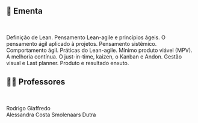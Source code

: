 ## :memo: Ementa

</br>

Definição de Lean. 
Pensamento Lean-agile e princípios ágeis. 
O pensamento ágil aplicado à projetos.
Pensamento sistêmico. 
Comportamento ágil. 
Práticas do Lean-agile. 
Mínimo produto viável (MPV). 
A melhoria contínua. 
O just-in-time, kaizen, o Kanban e Andon. 
Gestão visual e Last planner. 
Produto e resultado enxuto.

## :man_teacher: Professores

</br>

Rodrigo Giaffredo
<br/>
Alessandra Costa Smolenaars Dutra
